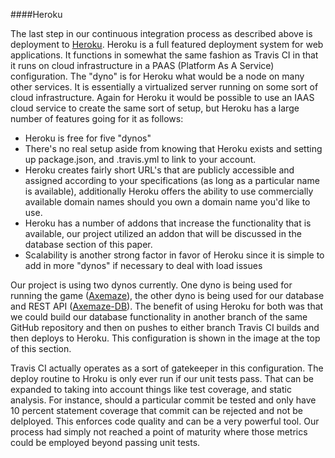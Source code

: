 ####Heroku

The last step in our continuous integration process as described above is deployment to [Heroku](http://wwww.heroku.com "Heroku"). Heroku is a full featured deployment system for web applications. It functions in somewhat the same fashion as Travis CI in that it runs on cloud infrastructure in a PAAS (Platform As A Service) configuration. The "dyno" is for Heroku what would be a node on many other services. It is essentially a virtualized server running on some sort of cloud infrastructure. Again for Heroku it would be possible to use an IAAS cloud service to create the same sort of setup, but Heroku has a large number of features going for it as follows:

- Heroku is free for five "dynos"
- There's no real setup aside from knowing that Heroku exists and setting up package.json, and .travis.yml to link to your account.
- Heroku creates fairly short URL's that are publicly accessible and assigned according to your specifications (as long as a particular name is available), additionally Heroku offers the ability to use commercially available domain names should you own a domain name you'd like to use.
- Heroku has a number of addons that increase the functionality that is available, our project utilized an addon that will be discussed in the database section of this paper.
- Scalability is another strong factor in favor of Heroku since it is simple to add in more "dynos" if necessary to deal with load issues

Our project is using two dynos currently. One dyno is being used for running the game ([Axemaze](http://axemaze.herokuapp.com/ "Axemaze")), the other dyno is being used for our database and REST API ([Axemaze-DB](http://axemaze-db.herokuapp.com)). The benefit of using Heroku for both was that we could build our database functionality in another branch of the same GitHub repository and then on pushes to either branch Travis CI builds and then deploys to Heroku. This configuration is shown in the image at the top of this section.

Travis CI actually operates as a sort of gatekeeper in this configuration. The deploy routine to Hroku is only ever run if our unit tests pass. That can be expanded to taking into account things like test coverage, and static analysis. For instance, should a particular commit be tested and only have 10 percent statement coverage that commit can be rejected and not be delployed. This enforces code quality and can be a very powerful tool. Our process had simply not reached a point of maturity where those metrics could be employed beyond passing unit tests.

